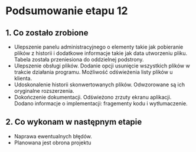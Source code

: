 # Podsumowanie etapu 12
## 1. Co zostało zrobione
* Ulepszenie panelu administracyjnego o elementy takie jak pobieranie plików z historii i dodatkowe informacje takie jak data utworzeniu pliku. Tabela została przeniesiona do oddzielnej podstrony.
* Ulepszenie obsługi plików. Dodanie opcji usunięcie wszystkich plików w trakcie działania programu. Możliwość odświeżenia listy plików u klienta. 
* Udoskonalenie historii skonwertowanych plików. Odwzorowane są ich oryginalne rozszerzenia.
* Dokończenie dokumentacji. Odświeżono zrzuty ekranu aplikacji. Dodano informacje o implementacji: fragementy kodu i wytłumaczenie.

## 2. Co wykonam w następnym etapie
* Naprawa ewentualnych błędów.
* Planowana jest obrona projektu